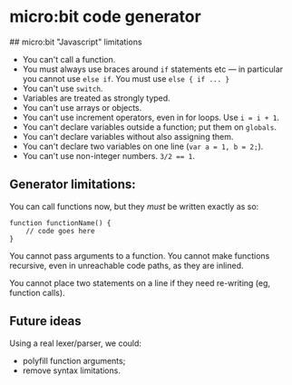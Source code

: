 # micro:bit code generator

## micro:bit "Javascript" limitations

* You can't call a function.
* You must always use braces around `if` statements etc — in particular you cannot use `else if`. You must use `else { if ... }`
* You can't use `switch`.
* Variables are treated as strongly typed.
* You can't use arrays or objects.
* You can't use increment operators, even in for loops. Use `i = i + 1`.
* You can't declare variables outside a function; put them on `globals`.
* You can't declare variables without also assigning them.
* You can't declare two variables on one line (`var a = 1, b = 2;`).
* You can't use non-integer numbers. `3/2 == 1`.

## Generator limitations:

You can call functions now, but they *must* be written exactly as so:

```
function functionName() {
	// code goes here
}
```

You cannot pass arguments to a function. You cannot make functions recursive, even in unreachable code paths, as they are inlined.

You cannot place two statements on a line if they need re-writing (eg, function calls).

## Future ideas

Using a real lexer/parser, we could:

* polyfill function arguments;
* remove syntax limitations.

